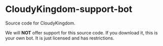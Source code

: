 # CloudyKingdom-support-bot

Source code for CloudyKingdom.

We will **NOT** offer support for this source code. If you download it, this is your own bot. It is just licensed and has restrictions.
